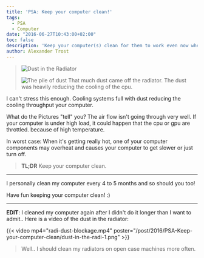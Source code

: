 ```yaml
---
title: 'PSA: Keep your computer clean!'
tags:
  - PSA
  - Computer
date: "2016-06-27T10:43:00+02:00"
toc: false
description: 'Keep your computer(s) clean for them to work even now when a hot summer is around the corner.'
author: Alexander Trost
---
```


> ![Dust in the Radiator](dust-in-the-radi-1.png)
>
> ![The pile of dust](dust-in-the-radi-2.png)
> That much dust came off the radiator. The dust was heavily reducing the cooling of the cpu.

I can't stress this enough. Cooling systems full with dust reducing the cooling throughput your computer.

What do the Pictures "tell" you? The air flow isn't going through very well.
If your computer is under high load, it could happen that the cpu or gpu are throttled. because of high temperature.

In worst case: When it's getting really hot, one of your computer components may overheat and causes your computer to get slower or just turn off.

> **TL;DR** Keep your computer clean.

***

I personally clean my computer every 4 to 5 months and so should you too!

Have fun keeping your computer clean! :)

***

**EDIT**: I cleaned my computer again after I didn't do it longer than I want to admit.. Here is a video of the dust in the radiator:

{{< video mp4="radi-dust-blockage.mp4" poster="/post/2016/PSA-Keep-your-computer-clean/dust-in-the-radi-1.png" >}}

> Well.. I should clean my radiators on open case machines more often.
